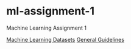 # ml-assignment-1
Machine Learning Assignment 1

[Machine Learning Datasets](https://www.dropbox.com/sh/euppz607r6gsen2/AACcVFIxekZXYTEM5ZsMSczEa?dl=0)
[General Guidelines](https://www.dropbox.com/s/w7wt95j8x8et415/General%20Guidelines.pdf?dl=0)
